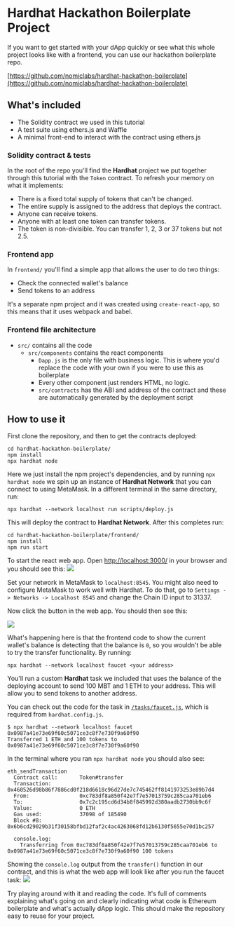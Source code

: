 # Hardhat Hackathon Boilerplate Project

If you want to get started with your dApp quickly or see what this whole project looks like with a frontend, you can use our hackathon boilerplate repo.

[https://github.com/nomiclabs/hardhat-hackathon-boilerplate](https://github.com/nomiclabs/hardhat-hackathon-boilerplate)

## What's included

- The Solidity contract we used in this tutorial
- A test suite using ethers.js and Waffle
- A minimal front-end to interact with the contract using ethers.js

### Solidity contract & tests

In the root of the repo you'll find the **Hardhat** project we put together through this tutorial with the `Token` contract. To refresh your memory on what it implements:

- There is a fixed total supply of tokens that can't be changed.
- The entire supply is assigned to the address that deploys the contract.
- Anyone can receive tokens.
- Anyone with at least one token can transfer tokens.
- The token is non-divisible. You can transfer 1, 2, 3 or 37 tokens but not 2.5.

### Frontend app

In `frontend/` you'll find a simple app that allows the user to do two things:

- Check the connected wallet's balance
- Send tokens to an address

It's a separate npm project and it was created using `create-react-app`, so this means that it uses webpack and babel.

### Frontend file architecture

- `src/` contains all the code
  - `src/components` contains the react components
    - `Dapp.js` is the only file with business logic. This is where you'd replace the code with your own if you were to use this as boilerplate
    - Every other component just renders HTML, no logic.
    - `src/contracts` has the ABI and address of the contract and these are automatically generated by the deployment script

## How to use it

First clone the repository, and then to get the contracts deployed:

```
cd hardhat-hackathon-boilerplate/
npm install
npx hardhat node
```

Here we just install the npm project's dependencies, and by running `npx hardhat node` we spin up an instance of **Hardhat Network** that you can connect to using MetaMask. In a different terminal in the same directory, run:

```
npx hardhat --network localhost run scripts/deploy.js
```

This will deploy the contract to **Hardhat Network**. After this completes run:

```
cd hardhat-hackathon-boilerplate/frontend/
npm install
npm run start
```

To start the react web app. Open [http://localhost:3000/](http://localhost:3000/) in your browser and you should see this: ![](/front-5.png)

Set your network in MetaMask to `localhost:8545`. You might also need to configure MetaMask to work well with Hardhat. To do that, go to `Settings -> Networks -> Localhost 8545` and change the Chain ID input to 31337.

Now click the button in the web app. You should then see this:

![](/front-2.png)

What's happening here is that the frontend code to show the current wallet's balance is detecting that the balance is `0`, so you wouldn't be able to try the transfer functionality. By running:

```
npx hardhat --network localhost faucet <your address>
```

You'll run a custom **Hardhat** task we included that uses the balance of the deploying account to send 100 MBT and 1 ETH to your address. This will allow you to send tokens to another address.

You can check out the code for the task in [`/tasks/faucet.js`](https://github.com/nomiclabs/hardhat-hackathon-boilerplate/blob/master/tasks/faucet.js), which is required from `hardhat.config.js`.

```
$ npx hardhat --network localhost faucet 0x0987a41e73e69f60c5071ce3c8f7e730f9a60f90
Transferred 1 ETH and 100 tokens to 0x0987a41e73e69f60c5071ce3c8f7e730f9a60f90
```

In the terminal where you ran `npx hardhat node` you should also see:

```{10-11}
eth_sendTransaction
  Contract call:       Token#transfer
  Transaction:         0x460526d98b86f7886cd0f218d6618c96d27de7c745462ff8141973253e89b7d4
  From:                0xc783df8a850f42e7f7e57013759c285caa701eb6
  To:                  0x7c2c195cd6d34b8f845992d380aadb2730bb9c6f
  Value:               0 ETH
  Gas used:            37098 of 185490
  Block #8:            0x6b6cd29029b31f30158bfbd12faf2c4ac4263068fd12b6130f5655e70d1bc257

  console.log:
    Transferring from 0xc783df8a850f42e7f7e57013759c285caa701eb6 to 0x0987a41e73e69f60c5071ce3c8f7e730f9a60f90 100 tokens
```

Showing the `console.log` output from the `transfer()` function in our contract, and this is what the web app will look like after you run the faucet task: ![](/front-6.png)

Try playing around with it and reading the code. It's full of comments explaining what's going on and clearly indicating what code is Ethereum boilerplate and what's actually dApp logic. This should make the repository easy to reuse for your project.
